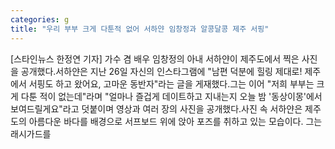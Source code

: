 ```yaml
---
categories: g
title: "우리 부부 크게 다툰적 없어 서하얀 임창정과 알콩달콩 제주 서핑"
---
```

[스타인뉴스 한정연 기자] 가수 겸 배우 임창정의 아내 서하얀이 제주도에서 찍은 사진을 공개했다.서하얀은 지난 26일 자신의 인스타그램에 "남편 덕분에 힐링 제대로! 제주에서 서핑도 하고 왔어요, 고마운 동반자"라는 글을 게재했다.그는 이어 "저희 부부는 크게 다툰 적이 없는데"라며 "얼마나 즐겁게 데이트하고 지내는지 오늘 밤 &#39;동상이몽&#39;에서 보여드릴게요"라고 덧붙이며 영상과 여러 장의 사진을 공개했다.사진 속 서하얀은 제주도의 아름다운 바다를 배경으로 서프보드 위에 앉아 포즈를 취하고 있는 모습이다. 그는 래시가드를